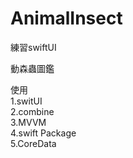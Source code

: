 # AnimalInsect
練習swiftUI    

動森蟲圖鑑  

使用  
1.switUI  
2.combine  
3.MVVM  
4.swift Package  
5.CoreData
